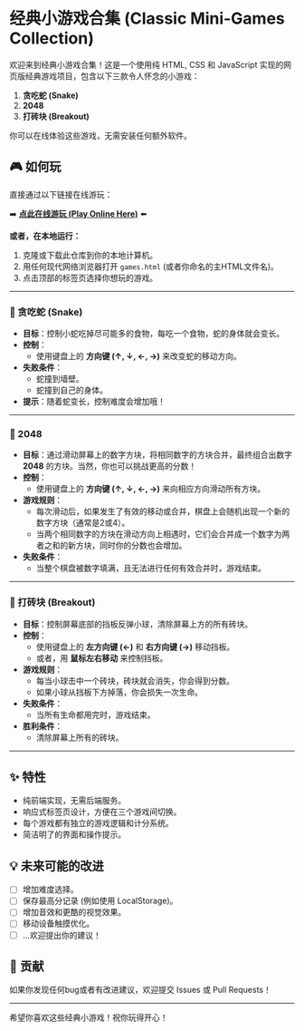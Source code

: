 # 经典小游戏合集 (Classic Mini-Games Collection)

欢迎来到经典小游戏合集！这是一个使用纯 HTML, CSS 和 JavaScript 实现的网页版经典游戏项目，包含以下三款令人怀念的小游戏：

1.  **贪吃蛇 (Snake)**
2.  **2048**
3.  **打砖块 (Breakout)**

你可以在线体验这些游戏，无需安装任何额外软件。

## 🎮 如何玩

直接通过以下链接在线游玩：

➡️ **[点此在线游玩 (Play Online Here)](https://your-username.github.io/your-repository-name/)** ⬅️



**或者，在本地运行：**

1.  克隆或下载此仓库到你的本地计算机。
2.  用任何现代网络浏览器打开 `games.html` (或者你命名的主HTML文件名)。
3.  点击顶部的标签页选择你想玩的游戏。

---

### 🐍 贪吃蛇 (Snake)

*   **目标**：控制小蛇吃掉尽可能多的食物，每吃一个食物，蛇的身体就会变长。
*   **控制**：
    *   使用键盘上的 **方向键 (↑, ↓, ←, →)** 来改变蛇的移动方向。
*   **失败条件**：
    *   蛇撞到墙壁。
    *   蛇撞到自己的身体。
*   **提示**：随着蛇变长，控制难度会增加哦！

---

### 🔢 2048

*   **目标**：通过滑动屏幕上的数字方块，将相同数字的方块合并，最终组合出数字 **2048** 的方块。当然，你也可以挑战更高的分数！
*   **控制**：
    *   使用键盘上的 **方向键 (↑, ↓, ←, →)** 来向相应方向滑动所有方块。
*   **游戏规则**：
    *   每次滑动后，如果发生了有效的移动或合并，棋盘上会随机出现一个新的数字方块（通常是2或4）。
    *   当两个相同数字的方块在滑动方向上相遇时，它们会合并成一个数字为两者之和的新方块，同时你的分数也会增加。
*   **失败条件**：
    *   当整个棋盘被数字填满，且无法进行任何有效合并时，游戏结束。

---

### 🧱 打砖块 (Breakout)

*   **目标**：控制屏幕底部的挡板反弹小球，清除屏幕上方的所有砖块。
*   **控制**：
    *   使用键盘上的 **左方向键 (←)** 和 **右方向键 (→)** 移动挡板。
    *   或者，用 **鼠标左右移动** 来控制挡板。
*   **游戏规则**：
    *   每当小球击中一个砖块，砖块就会消失，你会得到分数。
    *   如果小球从挡板下方掉落，你会损失一次生命。
*   **失败条件**：
    *   当所有生命都用完时，游戏结束。
*   **胜利条件**：
    *   清除屏幕上所有的砖块。

---

## ✨ 特性

*   纯前端实现，无需后端服务。
*   响应式标签页设计，方便在三个游戏间切换。
*   每个游戏都有独立的游戏逻辑和计分系统。
*   简洁明了的界面和操作提示。


## 💡 未来可能的改进

*   [ ] 增加难度选择。
*   [ ] 保存最高分记录 (例如使用 LocalStorage)。
*   [ ] 增加音效和更酷的视觉效果。
*   [ ] 移动设备触摸优化。
*   [ ] ...欢迎提出你的建议！

## 🤝 贡献

如果你发现任何bug或者有改进建议，欢迎提交 Issues 或 Pull Requests！

---

希望你喜欢这些经典小游戏！祝你玩得开心！

